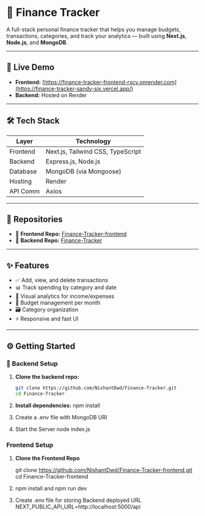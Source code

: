 # 💸 Finance Tracker

A full-stack personal finance tracker that helps you manage budgets, transactions, categories, and track your analytics — built using **Next.js**, **Node.js**, and **MongoDB**.

---

## 🔗 Live Demo

- **Frontend:** [https://finance-tracker-frontend-rxcv.onrender.com](https://finance-tracker-sandy-six.vercel.app/)
- **Backend:** Hosted on Render

---

## 🛠️ Tech Stack

| Layer     | Technology                          |
|-----------|--------------------------------------|
| Frontend  | Next.js, Tailwind CSS, TypeScript    |
| Backend   | Express.js, Node.js                  |
| Database  | MongoDB (via Mongoose)               |
| Hosting   | Render                               |
| API Comm  | Axios                                |

---

## 📁 Repositories

- 🔹 **Frontend Repo:** [Finance-Tracker-frontend](https://github.com/NishantDwd/Finance-Tracker-frontend)
- 🔹 **Backend Repo:** [Finance-Tracker](https://github.com/NishantDwd/Finance-Tracker)

---

## ✨ Features

- ✅ Add, view, and delete transactions  
- 📊 Track spending by category and date  
- 🧮 Visual analytics for income/expenses  
- 📁 Budget management per month  
- 🗃️ Category organization  
- ⚡ Responsive and fast UI  

---

## ⚙️ Getting Started

### 🔌 Backend Setup

1. **Clone the backend repo:**

   ```bash
   git clone https://github.com/NishantDwd/Finance-Tracker.git
   cd Finance-Tracker
2. **Install dependencies:**
    npm install

3. Create a .env file with MongoDB URI

4. Start the Server
   node index.js

### Frontend Setup

1. **Clone the Frontend Repo**

   git clone https://github.com/NishantDwd/Finance-Tracker-frontend.git
   cd Finance-Tracker-frontend

2. npm install and npm run dev
   
3. Create .env file for storing Backend deployed URL
   NEXT_PUBLIC_API_URL=http://localhost:5000/api
